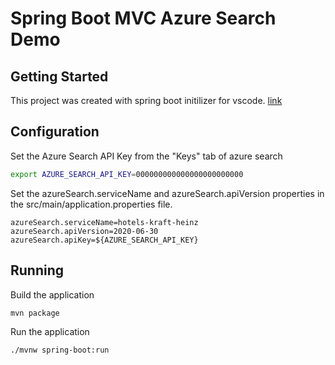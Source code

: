 # Spring Boot MVC Azure Search Demo

## Getting Started

This project was created with spring boot initilizer for vscode. [link](https://marketplace.visualstudio.com/items?itemName=vscjava.vscode-spring-initializr)

## Configuration

Set the Azure Search API Key from the "Keys" tab of azure search

```bash
export AZURE_SEARCH_API_KEY=000000000000000000000000
```

Set the azureSearch.serviceName and azureSearch.apiVersion properties in the src/main/application.properties file.

```
azureSearch.serviceName=hotels-kraft-heinz
azureSearch.apiVersion=2020-06-30
azureSearch.apiKey=${AZURE_SEARCH_API_KEY}
```

## Running

Build the application

```bash
mvn package
```

Run the application

```bash
./mvnw spring-boot:run
```